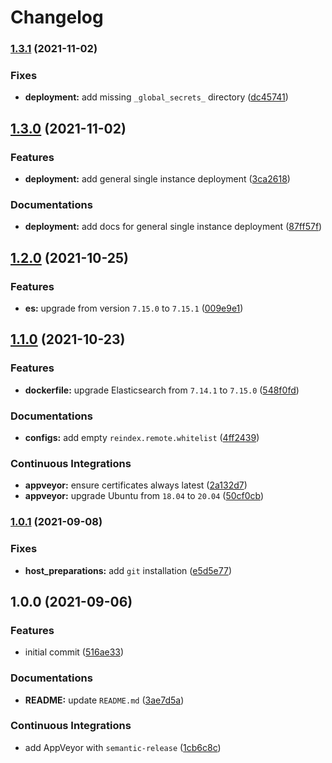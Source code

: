 # Changelog

### [1.3.1](https://github.com/extra2000/elastic-elasticsearch-pod/compare/v1.3.0...v1.3.1) (2021-11-02)


### Fixes

* **deployment:** add missing `_global_secrets_` directory ([dc45741](https://github.com/extra2000/elastic-elasticsearch-pod/commit/dc457413735202ff6a5e80e1bf3c23cbbd85228c))

## [1.3.0](https://github.com/extra2000/elastic-elasticsearch-pod/compare/v1.2.0...v1.3.0) (2021-11-02)


### Features

* **deployment:** add general single instance deployment ([3ca2618](https://github.com/extra2000/elastic-elasticsearch-pod/commit/3ca2618b99a807173f36f93be91979e2a1f33f37))


### Documentations

* **deployment:** add docs for general single instance deployment ([87ff57f](https://github.com/extra2000/elastic-elasticsearch-pod/commit/87ff57f05217241f6132375e05a1a2c275df0a0a))

## [1.2.0](https://github.com/extra2000/elastic-elasticsearch-pod/compare/v1.1.0...v1.2.0) (2021-10-25)


### Features

* **es:** upgrade from version `7.15.0` to `7.15.1` ([009e9e1](https://github.com/extra2000/elastic-elasticsearch-pod/commit/009e9e1cfa922edfce3a86a337e98fa0092b90f4))

## [1.1.0](https://github.com/extra2000/elastic-elasticsearch-pod/compare/v1.0.1...v1.1.0) (2021-10-23)


### Features

* **dockerfile:** upgrade Elasticsearch from `7.14.1` to `7.15.0` ([548f0fd](https://github.com/extra2000/elastic-elasticsearch-pod/commit/548f0fdc62c1b83976810f65b5ce8e3502441038))


### Documentations

* **configs:** add empty `reindex.remote.whitelist` ([4ff2439](https://github.com/extra2000/elastic-elasticsearch-pod/commit/4ff2439700422be8a309651b7bbb951989bb6e96))


### Continuous Integrations

* **appveyor:** ensure certificates always latest ([2a132d7](https://github.com/extra2000/elastic-elasticsearch-pod/commit/2a132d7d404e7876b28cc44da9cfac000586cd04))
* **appveyor:** upgrade Ubuntu from `18.04` to `20.04` ([50cf0cb](https://github.com/extra2000/elastic-elasticsearch-pod/commit/50cf0cb0949f51b2c2a2ef1b53b43c71ead855a1))

### [1.0.1](https://github.com/extra2000/elastic-elasticsearch-pod/compare/v1.0.0...v1.0.1) (2021-09-08)


### Fixes

* **host_preparations:** add `git` installation ([e5d5e77](https://github.com/extra2000/elastic-elasticsearch-pod/commit/e5d5e77307c3c3d5298f41c3414a850263fc954c))

## 1.0.0 (2021-09-06)


### Features

* initial commit ([516ae33](https://github.com/extra2000/elastic-elasticsearch-pod/commit/516ae338c1b04fd587ad61b23648cfb2f074f8c5))


### Documentations

* **README:** update `README.md` ([3ae7d5a](https://github.com/extra2000/elastic-elasticsearch-pod/commit/3ae7d5a40d452c58e8b9a3cbf53570847d5dd963))


### Continuous Integrations

* add AppVeyor with `semantic-release` ([1cb6c8c](https://github.com/extra2000/elastic-elasticsearch-pod/commit/1cb6c8c77234643189f8c02bec41ed3e83b25518))
